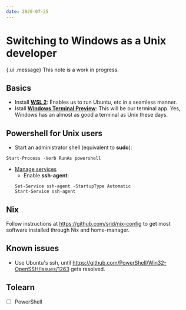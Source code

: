 ```yaml
---
date: 2020-07-25
---
```


# Switching to Windows as a Unix developer

{.ui .message}
This note is a work in progress.

## Basics

* Install [**WSL 2**](https://docs.microsoft.com/en-us/windows/wsl/install-win10): Enables us to run Ubuntu, etc in a seamless manner.
* Istall [**Windows Terminal Preview**](https://www.microsoft.com/en-us/p/windows-terminal-preview/9n8g5rfz9xk3?activetab=pivot:overviewtab): This will be our terminal app. Yes, Windows has an almost as good a terminal as Unix these days.

## Powershell for Unix users

* Start an administrator shell (equivalent to **sudo**):
```shell
Start-Process -Verb RunAs powershell
```
* [Manage services](https://docs.microsoft.com/en-us/powershell/scripting/samples/managing-services?view=powershell-7)
  * Enable **ssh-agent**:
  ```
  Set-Service ssh-agent -StartupType Automatic
  Start-Service ssh-agent
  ```

## Nix

Follow instructions at <https://github.com/srid/nix-config> to get most software installed through Nix and home-manager.

## Known issues

- Use Ubuntu's ssh, until <https://github.com/PowerShell/Win32-OpenSSH/issues/1263> gets resolved.

## Tolearn

- [ ] PowerShell
